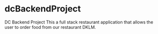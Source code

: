 # dcBackendProject
DC Backend Project
This a full stack restaurant application that allows the user to order food from our restaurant DKLM.
